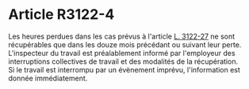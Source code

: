 # Article R3122-4

  
Les heures perdues dans les cas prévus à l'article [L. 3122-27][1] ne sont récupérables que dans les douze mois précédant ou suivant leur perte.   
L'inspecteur du travail est préalablement informé par l'employeur des interruptions collectives de travail et des modalités de la récupération.   
Si le travail est interrompu par un évènement imprévu, l'information est donnée immédiatement.

 [1]: /affichCodeArticle.do?cidTexte=LEGITEXT000006072050&idArticle=LEGIARTI000006902520&dateTexte=&categorieLien=cid
